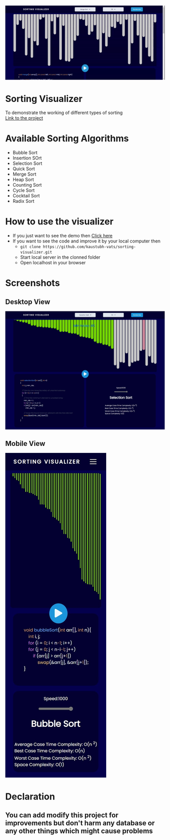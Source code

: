 ![GIF IMAGE](https://raw.githubusercontent.com/kaustubh-vats/sorting-visualizer/main/screenshots/1.gif)
# Sorting Visualizer
To demonstrate the working of different types of sorting
<br />
[Link to the project](https://sorting-visualizer-kaustubh.netlify.app/)

# Available Sorting Algorithms
+ Bubble Sort
+ Insertion SOrt
+ Selection Sort
+ Quick Sort
+ Merge Sort
+ Heap Sort
+ Counting Sort
+ Cycle Sort
+ Cocktail Sort
+ Radix Sort

# How to use the visualizer
+ If you just want to see the demo then [Click here](https://sorting-visualizer-kaustubh.netlify.app/)
+ If you want to see the code and improve it by your local computer then 
    - ```git clone https://github.com/kaustubh-vats/sorting-visualizer.git``` 
    - Start local server in the clonned folder
    - Open localhost in your browser

# Screenshots
## Desktop View
![Desktop View](https://raw.githubusercontent.com/kaustubh-vats/sorting-visualizer/main/screenshots/2.jpeg)
## Mobile View
![Mobile View](https://raw.githubusercontent.com/kaustubh-vats/sorting-visualizer/main/screenshots/3.jpeg)

# Declaration
## You can add modify this project for improvements but don't harm any database or any other things which might cause problems
